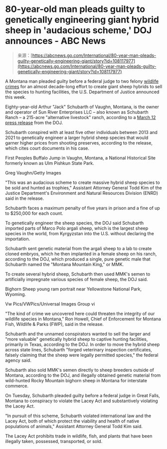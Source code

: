 <!--yml
category: 未分类
date: 2024-05-27 15:00:50
-->

# 80-year-old man pleads guilty to genetically engineering giant hybrid sheep in 'audacious scheme,' DOJ announces - ABC News

> 来源：[https://abcnews.go.com/International/80-year-man-pleads-guilty-genetically-engineering-giant/story?id=108117977](https://abcnews.go.com/International/80-year-man-pleads-guilty-genetically-engineering-giant/story?id=108117977)

A Montana man pleaded guilty before a federal judge to two felony [wildlife crimes](https://abcnews.go.com/alerts/animals) for an almost decade-long effort to create giant sheep hybrids to sell the species to hunting facilities, the U.S. Department of Justice announced this week.

Eighty-year-old Arthur "Jack" Schubarth of Vaughn, Montana, is the owner and operator of Sun River Enterprises LLC – also known as Schubarth Ranch – a 215-acre "alternative livestock" ranch, according to a [March 12 press release](https://www.justice.gov/opa/pr/montana-man-pleads-guilty-federal-wildlife-trafficking-charges-part-yearslong-effort-create) from the DOJ.

Schubarth conspired with at least five other individuals between 2013 and 2021 to genetically engineer a larger hybrid sheep species that would garner higher prices from shooting preserves, according to the release, which cites court documents in his case.

First Peoples Buffalo Jump in Vaughn, Montana, a National Historical Site formerly known as Ulm Pishkun State Park.

Greg Vaughn/Getty Images

"This was an audacious scheme to create massive hybrid sheep species to be sold and hunted as trophies," Assistant Attorney General Todd Kim of the Justice Department's Environment and Natural Resources Division (ENRD) said in the release.

Schubarth faces a maximum penalty of five years in prison and a fine of up to $250,000 for each count.

To genetically engineer the sheep species, the DOJ said Schubarth imported parts of Marco Polo argali sheep, which is the largest sheep species in the world, from Kyrgyzstan into the U.S. without declaring the importation.

Schubarth sent genetic material from the argali sheep to a lab to create cloned embryos, which he then implanted in a female sheep on his ranch, according to the DOJ, which produced a single, pure genetic male that Schubarth named the "Montana Mountain King," or MMK.

To create several hybrid sheep, Schubarth then used MMK's semen to artificially impregnate various species of female sheep, the DOJ said.

Bighorn Sheep young ram portrait near Yellowstone National Park, Wyoming.

Vw Pics/VWPics/Universal Images Group vi

"The kind of crime we uncovered here could threaten the integrity of our wildlife species in Montana," Ron Howell, Chief of Enforcement for Montana Fish, Wildlife & Parks (FWP), said in the release.

Schubarth and the unnamed conspirators wanted to sell the larger and "more valuable" genetically hybrid sheep to captive hunting facilities, primarily in Texas, according to the DOJ. In order to move the hybrid sheep across state lines, Schubarth "forged veterinary inspection certificates, falsely claiming that the sheep were legally permitted species," the federal agency said.

Schubarth also sold MMK's semen directly to sheep breeders outside of Montana, according to the DOJ, and illegally obtained genetic material from wild-hunted Rocky Mountain bighorn sheep in Montana for interstate commerce.

On Tuesday, Schubarth pleaded guilty before a federal judge in Great Falls, Montana to conspiracy to violate the Lacey Act and substantively violating the Lacey Act.

"In pursuit of this scheme, Schubarth violated international law and the Lacey Act, both of which protect the viability and health of native populations of animals," Assistant Attorney General Todd Kim said.

The Lacey Act prohibits trade in wildlife, fish, and plants that have been illegally taken, possessed, transported, or sold.